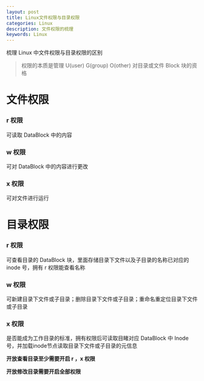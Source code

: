 ```yaml
---
layout: post
title: Linux文件权限与目录权限
categories: Linux
description: 文件权限的梳理
keywords: Linux
---
```


梳理 Linux 中文件权限与目录权限的区别

> 权限的本质是管理 U(user) G(group) O(other) 对目录或文件 Block 块的资格
# 文件权限

### r 权限
可读取 DataBlock 中的内容

### w 权限
可对 DataBlock 中的内容进行更改

### x 权限
可对文件进行运行

# 目录权限

### r 权限
可查看目录的 DataBlock 块，里面存储目录下文件以及子目录的名称已对应的 inode 号，拥有 r 权限能查看名称

### w 权限
可新建目录下文件或子目录；删除目录下文件或子目录；重命名重定位目录下文件或子目录

### x 权限
是否能成为工作目录的标准，拥有权限后可读取目睹对应 DataBlock 中 Inode 号，并加载inode节点读取目录下文件或子目录的元信息

**开放查看目录至少需要开启 r ，x 权限**

**开放修改目录需要开启全部权限**
